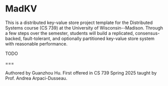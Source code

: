 # MadKV

This is a distributed key-value store project template for the Distributed Systems course (CS 739) at the University of Wisconsin--Madison. Through a few steps over the semester, students will build a replicated, consensus-backed, fault-tolerant, and optionally partitioned key-value store system with reasonable performance.

TODO

===

Authored by Guanzhou Hu. First offered in CS 739 Spring 2025 taught by Prof. Andrea Arpaci-Dusseau.
